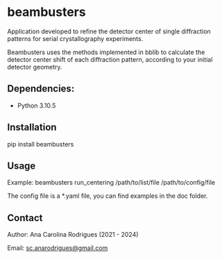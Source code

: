# beambusters

Application developed to refine the detector center of single diffraction patterns for serial crystallography experiments.

Beambusters uses the methods implemented in bblib to calculate the detector center shift of each diffraction pattern, according to your initial detector geometry.

## Dependencies:
- Python 3.10.5


## Installation
pip install beambusters

## Usage

Example:
beambusters run_centering /path/to/list/file /path/to/config/file

The config file is a *.yaml file, you can find examples in the doc folder.

## Contact

Author: Ana Carolina Rodrigues (2021 - 2024)

Email: sc.anarodrigues@gmail.com
